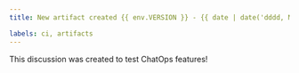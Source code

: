 ```yaml
---
title: New artifact created {{ env.VERSION }} - {{ date | date('dddd, MMMM Do') }}

labels: ci, artifacts
---
```

This discussion was created to test ChatOps features!